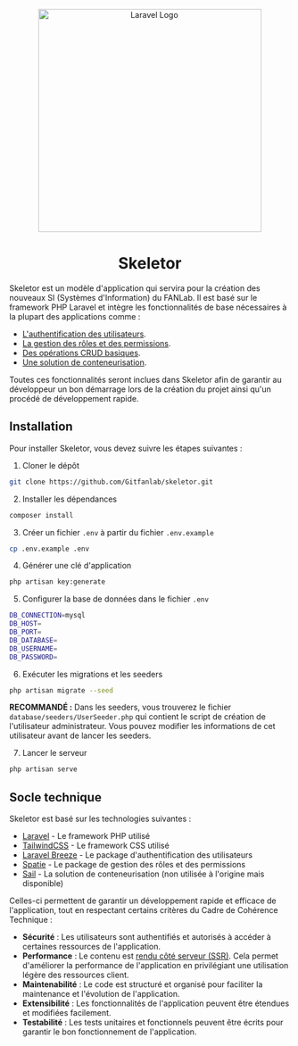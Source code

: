 <p align="center"><a href="https://laravel.com" target="_blank"><img src="https://raw.githubusercontent.com/laravel/art/master/logo-lockup/5%20SVG/2%20CMYK/1%20Full%20Color/laravel-logolockup-cmyk-red.svg" width="400" alt="Laravel Logo"></a></p>

<h1 align="center">Skeletor</h1>

Skeletor est un modèle d'application qui servira pour la création des nouveaux SI (Systèmes d'Information) du FANLab. Il est basé sur le framework PHP Laravel et intègre les fonctionnalités de base nécessaires à la plupart des applications comme :

-   [L'authentification des utilisateurs](https://laravel.com/docs/11.x/starter-kits#laravel-breeze).
-   [La gestion des rôles et des permissions](https://spatie.be/docs/laravel-permission/v6/introduction).
-   [Des opérations CRUD basiques](#).
-   [Une solution de conteneurisation](https://laravel.com/docs/11.x/sail).

Toutes ces fonctionnalités seront inclues dans Skeletor afin de garantir au développeur un bon démarrage lors de la création du projet ainsi qu'un procédé de développement rapide.

## Installation

Pour installer Skeletor, vous devez suivre les étapes suivantes :

1. Cloner le dépôt

```bash
git clone https://github.com/Gitfanlab/skeletor.git
```

2. Installer les dépendances

```bash
composer install
```

3. Créer un fichier `.env` à partir du fichier `.env.example`

```bash
cp .env.example .env
```

4. Générer une clé d'application

```bash
php artisan key:generate
```

5. Configurer la base de données dans le fichier `.env`

```bash
DB_CONNECTION=mysql
DB_HOST=
DB_PORT=
DB_DATABASE=
DB_USERNAME=
DB_PASSWORD=
```

6. Exécuter les migrations et les seeders

```bash
php artisan migrate --seed
```

**RECOMMANDÉ :** Dans les seeders, vous trouverez le fichier `database/seeders/UserSeeder.php` qui contient le script de création de l'utilisateur administrateur. Vous pouvez modifier les informations de cet utilisateur avant de lancer les seeders.

7. Lancer le serveur

```bash
php artisan serve
```

## Socle technique

Skeletor est basé sur les technologies suivantes :

-   [Laravel](https://laravel.com/docs/11.x) - Le framework PHP utilisé
-   [TailwindCSS](https://tailwindcss.com/) - Le framework CSS utilisé
-   [Laravel Breeze](https://laravel.com/docs/11.x/starter-kits#laravel-breeze) - Le package d'authentification des utilisateurs
-   [Spatie](https://spatie.be/docs/laravel-permission/v6/introduction) - Le package de gestion des rôles et des permissions
-   [Sail](https://laravel.com/docs/11.x/sail) - La solution de conteneurisation (non utilisée à l'origine mais disponible)

Celles-ci permettent de garantir un développement rapide et efficace de l'application, tout en respectant certains critères du Cadre de Cohérence Technique :

-   **Sécurité** : Les utilisateurs sont authentifiés et autorisés à accéder à certaines ressources de l'application.
-   **Performance** : Le contenu est <a target="_blank" href="https://www.sanity.io/glossary/server-side-rendering">rendu côté serveur (SSR)</a>. Cela permet d'améliorer la performance de l'application en privilégiant une utilisation légère des ressources client.
-   **Maintenabilité** : Le code est structuré et organisé pour faciliter la maintenance et l'évolution de l'application.
-   **Extensibilité** : Les fonctionnalités de l'application peuvent être étendues et modifiées facilement.
-   **Testabilité** : Les tests unitaires et fonctionnels peuvent être écrits pour garantir le bon fonctionnement de l'application.

